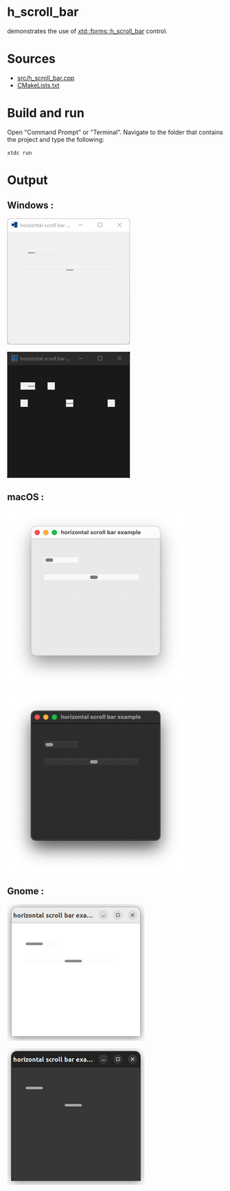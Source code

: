 # h_scroll_bar

demonstrates the use of [xtd::forms::h_scroll_bar](https://codedocs.xyz/gammasoft71/xtd/classxtd_1_1forms_1_1h__scroll__bar.html) control.

# Sources

* [src/h_scroll_bar.cpp](src/h_scroll_bar.cpp)
* [CMakeLists.txt](CMakeLists.txt)

# Build and run

Open "Command Prompt" or "Terminal". Navigate to the folder that contains the project and type the following:

```shell
xtdc run
```

# Output

## Windows :

![Screenshot](../../../../docs/pictures/examples/h_scroll_bar_w.png)

![Screenshot](../../../../docs/pictures/examples/h_scroll_bar_wd.png)

## macOS :

![Screenshot](../../../../docs/pictures/examples/h_scroll_bar_m.png)

![Screenshot](../../../../docs/pictures/examples/h_scroll_bar_md.png)

## Gnome :

![Screenshot](../../../../docs/pictures/examples/h_scroll_bar_g.png)

![Screenshot](../../../../docs/pictures/examples/h_scroll_bar_gd.png)
